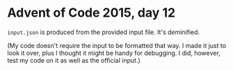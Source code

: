 # Advent of Code 2015, day 12

`input.json` is produced from the provided input file. It's deminified.

(My code doesn't require the input to be formatted that way. I made it just to look it over, plus I thought it might be handy for debugging. I did, however, test my code on it as well as the official input.)
